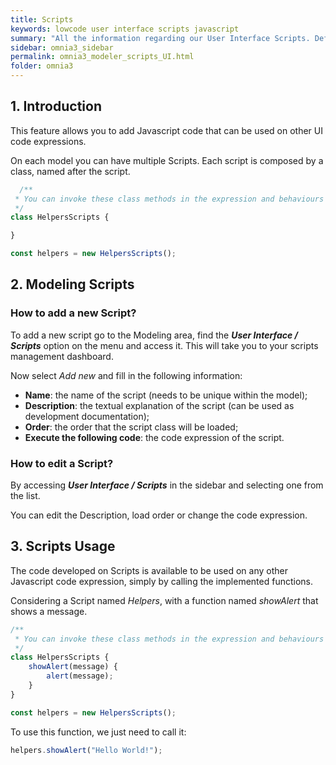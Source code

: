 ```yaml
---
title: Scripts
keywords: lowcode user interface scripts javascript
summary: "All the information regarding our User Interface Scripts. Define JavaScript code that can be used on other UI code expressions."
sidebar: omnia3_sidebar
permalink: omnia3_modeler_scripts_UI.html
folder: omnia3
---
```


## 1. Introduction

This feature allows you to add Javascript code that can be used on other UI code expressions.

On each model you can have multiple Scripts. Each script is composed by a class, named after the script. 


```Javascript
  /** 
 * You can invoke these class methods in the expression and behaviours code. Use the 'helpers' object to do it.
 */
class HelpersScripts {

}

const helpers = new HelpersScripts();
```

## 2. Modeling Scripts

### How to add a new Script?

To add a new script go to the Modeling area, find the **_User Interface / Scripts_** option on the menu and access it. This will take you to your scripts management dashboard.

Now select _Add new_ and fill in the following information:

- **Name**: the name of the script (needs to be unique within the model);
- **Description**: the textual explanation of the script (can be used as development documentation);
- **Order**: the order that the script class will be loaded;
- **Execute the following code**: the code expression of the script.


### How to edit a Script?

By accessing **_User Interface / Scripts_** in the sidebar and selecting one from the list.

You can edit the Description, load order or change the code expression.

## 3. Scripts Usage

The code developed on Scripts is available to be used on any other Javascript code expression, simply by calling the implemented functions.

Considering a Script named _Helpers_, with a function named _showAlert_ that shows a message.

```Javascript
/** 
 * You can invoke these class methods in the expression and behaviours code. Use the 'helpers' object to do it.
 */
class HelpersScripts {
    showAlert(message) {
        alert(message);
    }
}

const helpers = new HelpersScripts();
```

To use this function, we just need to call it:

```Javascript
helpers.showAlert("Hello World!");
```